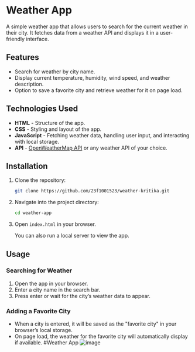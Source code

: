 # Weather App

A simple weather app that allows users to search for the current weather in their city. It fetches data from a weather API and displays it in a user-friendly interface.

## Features

- Search for weather by city name.
- Display current temperature, humidity, wind speed, and weather description.
- Option to save a favorite city and retrieve weather for it on page load.

## Technologies Used

- **HTML** - Structure of the app.
- **CSS** - Styling and layout of the app.
- **JavaScript** - Fetching weather data, handling user input, and interacting with local storage.
- **API** - [OpenWeatherMap API](https://openweathermap.org/api) or any weather API of your choice.

## Installation

1. Clone the repository:

    ```bash
    git clone https://github.com/23f1001523/weather-kritika.git
    ```

2. Navigate into the project directory:

    ```bash
    cd weather-app
    ```

3. Open `index.html` in your browser.

    You can also run a local server to view the app.

## Usage

### Searching for Weather

1. Open the app in your browser.
2. Enter a city name in the search bar.
3. Press enter or wait for the city’s weather data to appear.

### Adding a Favorite City

- When a city is entered, it will be saved as the "favorite city" in your browser’s local storage.
- On page load, the weather for the favorite city will automatically display if available.
#Weather App
![image](https://github.com/user-attachments/assets/d19acfe6-95ab-4dcf-a917-bcefdc86131d)
